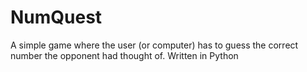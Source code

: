 # NumQuest
 A simple game where the user (or computer) has to guess the correct number the opponent had thought of. Written in Python
